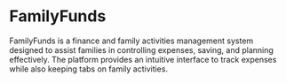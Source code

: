 # FamilyFunds
FamilyFunds is a finance and family activities management system designed to assist families in controlling expenses, saving, and planning effectively. The platform provides an intuitive interface to track expenses while also keeping tabs on family activities.
